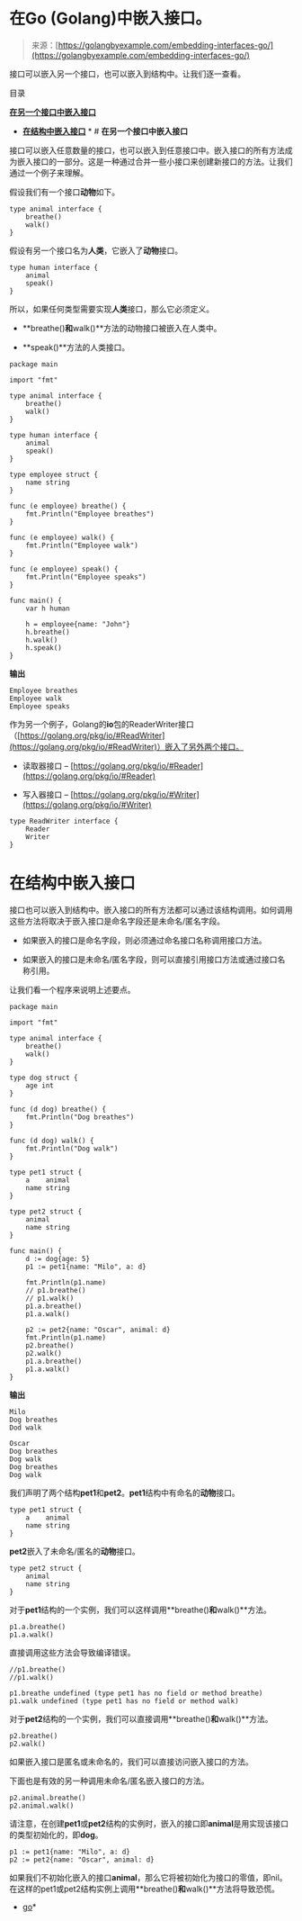<!--yml

类别：未分类。

日期：2024-10-13 06:22:06

-->

# 在Go (Golang)中嵌入接口。

> 来源：[https://golangbyexample.com/embedding-interfaces-go/](https://golangbyexample.com/embedding-interfaces-go/)

接口可以嵌入另一个接口，也可以嵌入到结构中。让我们逐一查看。

目录

**[在另一个接口中嵌入接口](#Embedding_interface_in_another_interface "在另一个接口中嵌入接口")**

+   **[在结构中嵌入接口](#Embedding_interface_in_a_struct "在结构中嵌入接口")** * # **在另一个接口中嵌入接口**

接口可以嵌入任意数量的接口，也可以嵌入到任意接口中。嵌入接口的所有方法成为嵌入接口的一部分。这是一种通过合并一些小接口来创建新接口的方法。让我们通过一个例子来理解。

假设我们有一个接口**动物**如下。

```
type animal interface {
    breathe()
    walk()
}
```

假设有另一个接口名为**人类**，它嵌入了**动物**接口。

```
type human interface {
    animal
    speak()
}
```

所以，如果任何类型需要实现**人类**接口，那么它必须定义。

+   **breathe()**和**walk()**方法的动物接口被嵌入在人类中。

+   **speak()**方法的人类接口。

```
package main

import "fmt"

type animal interface {
	breathe()
	walk()
}

type human interface {
	animal
	speak()
}

type employee struct {
	name string
}

func (e employee) breathe() {
	fmt.Println("Employee breathes")
}

func (e employee) walk() {
	fmt.Println("Employee walk")
}

func (e employee) speak() {
	fmt.Println("Employee speaks")
}

func main() {
	var h human

	h = employee{name: "John"}
	h.breathe()
	h.walk()
	h.speak()
}
```

**输出**

```
Employee breathes
Employee walk
Employee speaks
```

作为另一个例子，Golang的**io**包的ReaderWriter接口（[https://golang.org/pkg/io/#ReadWriter](https://golang.org/pkg/io/#ReadWriter)）嵌入了另外两个接口。

+   读取器接口 – [https://golang.org/pkg/io/#Reader](https://golang.org/pkg/io/#Reader)

+   写入器接口 – [https://golang.org/pkg/io/#Writer](https://golang.org/pkg/io/#Writer)

```
type ReadWriter interface {
    Reader
    Writer
}
```

# **在结构中嵌入接口**

接口也可以嵌入到结构中。嵌入接口的所有方法都可以通过该结构调用。如何调用这些方法将取决于嵌入接口是命名字段还是未命名/匿名字段。

+   如果嵌入的接口是命名字段，则必须通过命名接口名称调用接口方法。

+   如果嵌入的接口是未命名/匿名字段，则可以直接引用接口方法或通过接口名称引用。

让我们看一个程序来说明上述要点。

```
package main

import "fmt"

type animal interface {
    breathe()
    walk()
}

type dog struct {
    age int
}

func (d dog) breathe() {
    fmt.Println("Dog breathes")
}

func (d dog) walk() {
    fmt.Println("Dog walk")
}

type pet1 struct {
    a    animal
    name string
}

type pet2 struct {
    animal
    name string
}

func main() {
    d := dog{age: 5}
    p1 := pet1{name: "Milo", a: d}

    fmt.Println(p1.name)
    // p1.breathe()
    // p1.walk()
    p1.a.breathe()
    p1.a.walk()

    p2 := pet2{name: "Oscar", animal: d}
    fmt.Println(p1.name)
    p2.breathe()
    p2.walk()
    p1.a.breathe()
    p1.a.walk()
}
```

**输出**

```
Milo
Dog breathes
Dod walk

Oscar
Dog breathes
Dog walk
Dog breathes
Dog walk
```

我们声明了两个结构**pet1**和**pet2**。**pet1**结构中有命名的**动物**接口。

```
type pet1 struct {
    a    animal
    name string
}
```

**pet2**嵌入了未命名/匿名的**动物**接口。

```
type pet2 struct {
    animal
    name string
}
```

对于**pet1**结构的一个实例，我们可以这样调用**breathe()**和**walk()**方法。

```
p1.a.breathe()
p1.a.walk()
```

直接调用这些方法会导致编译错误。

```
//p1.breathe()
//p1.walk()
```

```
p1.breathe undefined (type pet1 has no field or method breathe)
p1.walk undefined (type pet1 has no field or method walk)
```

对于**pet2**结构的一个实例，我们可以直接调用**breathe()**和**walk()**方法。

```
p2.breathe()
p2.walk()
```

如果嵌入接口是匿名或未命名的，我们可以直接访问嵌入接口的方法。

下面也是有效的另一种调用未命名/匿名嵌入接口的方法。

```
p2.animal.breathe()
p2.animal.walk()
```

请注意，在创建**pet1**或**pet2**结构的实例时，嵌入的接口即**animal**是用实现该接口的类型初始化的，即**dog**。

```
p1 := pet1{name: "Milo", a: d}
p2 := pet2{name: "Oscar", animal: d}
```

如果我们不初始化嵌入的接口**animal**，那么它将被初始化为接口的零值，即nil。在这样的pet1或pet2结构实例上调用**breathe()**和**walk()**方法将导致恐慌。

+   [go](https://golangbyexample.com/tag/go/)*
